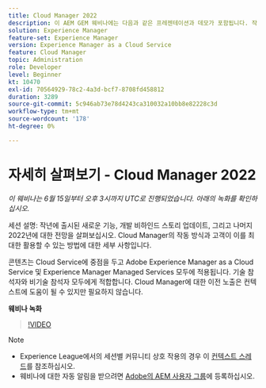 ```yaml
---
title: Cloud Manager 2022
description: 이 AEM GEM 웨비나에는 다음과 같은 프레젠테이션과 데모가 포함됩니다. 작년에 릴리스된 새로운 기능 살펴보기, 비하인드에 대한 업데이트... (설명은 60~160자 사이여야 함)
solution: Experience Manager
feature-set: Experience Manager
version: Experience Manager as a Cloud Service
feature: Cloud Manager
topic: Administration
role: Developer
level: Beginner
kt: 10470
exl-id: 70564929-78c2-4a3d-bcf7-8708fd458812
duration: 3289
source-git-commit: 5c946ab73e78d4243ca310032a10bb8e82228c3d
workflow-type: tm+mt
source-wordcount: '178'
ht-degree: 0%

---
```


# 자세히 살펴보기 - Cloud Manager 2022

*이 웨비나는 6월 15일부터 오후 3시까지 UTC로 진행되었습니다. 아래의 녹화를 확인하십시오.*

세션 설명:
작년에 출시된 새로운 기능, 개발 비하인드 스토리 업데이트, 그리고 나머지 2022년에 대한 전망을 살펴보십시오. Cloud Manager의 작동 방식과 고객이 이를 최대한 활용할 수 있는 방법에 대한 세부 사항입니다.

콘텐츠는 Cloud Service에 중점을 두고 Adobe Experience Manager as a Cloud Service 및 Experience Manager Managed Services 모두에 적용됩니다. 기술 참석자와 비기술 참석자 모두에게 적합합니다. Cloud Manager에 대한 이전 노출은 컨텍스트에 도움이 될 수 있지만 필요하지 않습니다.

**웨비나 녹화**

>[!VIDEO](https://video.tv.adobe.com/v/343876)

>[!NOTE]
>
>* Experience League에서의 세션별 커뮤니티 상호 작용의 경우 이 [컨텍스트 스레드](https://adobe.ly/3O0rdzd)를 참조하십시오.
>* 웨비나에 대한 자동 알림을 받으려면 [Adobe의 AEM 사용자 그룹](https://aem-augs.adobe.com/)에 등록하십시오.
